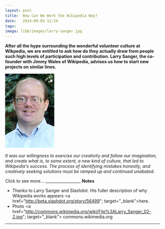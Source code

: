 ```yaml
---
layout: post
title:  How Can We Work the Wikipedia Way?
date:   2014-09-03 12:24
tags: 
image: libb/images/larry-sanger.jpg
---
```


**After all the hype surrounding the wonderful volunteer culture at Wikpedia, we are entitled to ask how do they actually draw from people such high levels of participation and contribution. Larry Sanger, the co-founder with Jimmy Wales of Wikipedia, advises us how to start new projects on similar lines.**

![](/libb/images/larry-sanger.jpg)

<em>It was our willingness to exercise our creativity and follow our imagination, and create what is, to some extent, a new kind of culture, that led to Wikipedia's success. The process of identifying mistakes honestly, and creatively seeking solutions must be ramped up and continued unabated. </em>

<div id="restOfArticle" style="display:none">

<em>You can learn from our mistakes. Bear in mind, that these are only rough guidelines, not perfectly general rules:</em><br><br>

<ul>

<li>Radical and untried new ideas require <b>constant refinement and adaptation</b> in order to succeed; the first proposal is very rarely the best, and project designers must learn from their mistakes and constantly redesign better projects.</li>

<li><b>Governance issues</b> are, in my opinion, the primary failing of Wikipedia. </li>

<li>Make the volunteer project management a <b>meritocracy</b>, not based on longevity but on the ability to lead and contribute; that is the only condition under which many of the best qualified people will want to participate.</li>

<li>Make <b>special roles for experts</b> from the very beginning; do not attempt to add those roles later as an afterthought. Specialists are one of your most important resources: use them as much as you can. </li>

<li>Establish early on that there will be some <b>non-negotiable policy</b>. Wikis and collaborative projects necessarily build communities, and once large enough, it absolutely must have rules to keep people at work on the mission of the project. (Don't depend on force of personality).</li>

<li>Consider making a <b>project charter</b> to make it clear from the beginning what the basic principles governing the project will be. This will help the community run more smoothly and allow participants to self-select.</li>

<li><b>Standards if not enforced in any way</b> do not exist. Do not tolerate deliberate disruption from those who oppose your aims; tell them to start their own project.</li>

<li>As any <b>isagreements are apt to be publicly visible</b> in a collaborative project, and undermine the (very important) moral authority of at least one manager, make sure management is on the same page from the beginning, preferably before launch. This requires a great deal of thinking through issues together.</li>
</ul>

</div>
<a onclick="showMoreOrLess(this,'restOfArticle');">Click to see more...</a>
__________________
<b>Notes</b> 
 
* Thanks to Larry Sanger and Slashdot. His fuller description of why Wikipedia works appears <a href="http://beta.slashdot.org/story/56499"; target="_blank">here</a>.  
* Photo <a href="http://commons.wikimedia.org/wiki/File%3ALarry_Sanger_02-2.jpg"; target="_blank"> commons.wikimedia.org</a>

__________________










